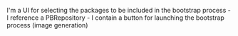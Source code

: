 I'm a UI for selecting the packages to be included in the bootstrap process
	- I reference a PBRepository
	- I contain a button for launching the bootstrap process (image generation)